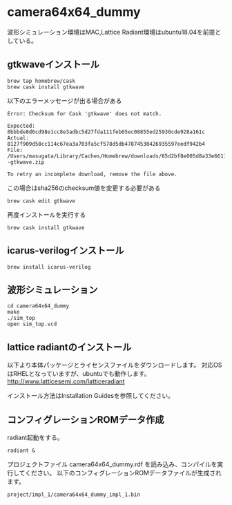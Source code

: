 # camera64x64_dummy

波形シミュレーション環境はMAC,Lattice Radiant環境はubuntu18.04を前提としている。

## gtkwaveインストール
```shell
brew tap homebrew/cask
brew cask install gtkwave
```
以下のエラーメッセージが出る場合がある
```
Error: Checksum for Cask 'gtkwave' does not match.

Expected: 8bbbde8d6cd98e1cc8e3adbc5d27fda111feb05ec08855ed25930cde928a161c
Actual:   8127f909d58cc114c67ea3a703fa5cf578d5db47874530426935597eedf942b4
File:     /Users/masugata/Library/Caches/Homebrew/downloads/65d2bf8e005d8a33e66110b9bdaa4a1b95f5276c302df78360988884537d6c1d--gtkwave.zip

To retry an incomplete download, remove the file above.
```
この場合はsha256のchecksum値を変更する必要がある
```
brew cask edit gtkwave
```
再度インストールを実行する
```
brew cask install gtkwave
```

## icarus-verilogインストール
```
brew install icarus-verilog
```

## 波形シミュレーション
```
cd camera64x64_dummy
make
./sim_top
open sim_top.vcd
```

## lattice radiantのインストール
以下より本体パッケージとライセンスファイルをダウンロードします。
対応OSはRHELとなっていますが、ubuntuでも動作します。
http://www.latticesemi.com/latticeradiant

インストール方法はInstallation Guidesを参照してください。

## コンフィグレーションROMデータ作成
radiant起動をする。

```
radiant &
```

プロジェクトファイル camera64x64_dummy.rdf を読み込み、コンパイルを実行してください。
以下のコンフィグレーションROMデータファイルが生成されます。

```
project/impl_1/camera64x64_dummy_impl_1.bin
```

